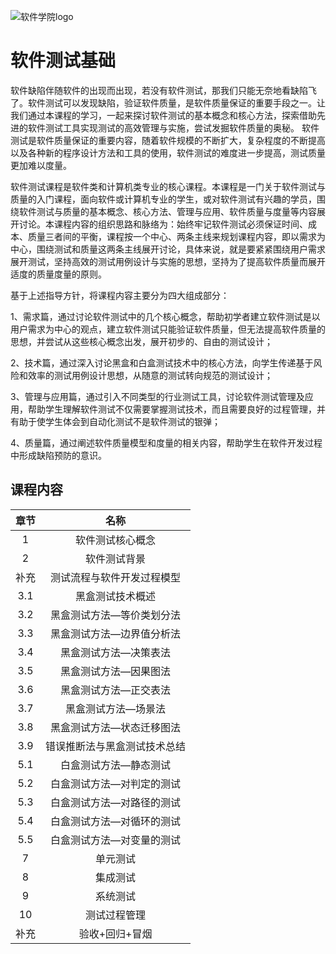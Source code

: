 ![软件学院logo](https://github.com/edu2act/course-computerIntroduction/blob/master/image/logo.png)

# 软件测试基础

软件缺陷伴随软件的出现而出现，若没有软件测试，那我们只能无奈地看缺陷飞了。软件测试可以发现缺陷，验证软件质量，是软件质量保证的重要手段之一。让我们通过本课程的学习，一起来探讨软件测试的基本概念和核心方法，探索借助先进的软件测试工具实现测试的高效管理与实施，尝试发掘软件质量的奥秘。
软件测试是软件质量保证的重要内容，随着软件规模的不断扩大，复杂程度的不断提高以及各种新的程序设计方法和工具的使用，软件测试的难度进一步提高，测试质量更加难以度量。

软件测试课程是软件类和计算机类专业的核心课程。本课程是一门关于软件测试与质量的入门课程，面向软件或计算机专业的学生，或对软件测试有兴趣的学员，围绕软件测试与质量的基本概念、核心方法、管理与应用、软件质量与度量等内容展开讨论。本课程内容的组织思路和脉络为：始终牢记软件测试必须保证时间、成本、质量三者间的平衡，课程按一个中心、两条主线来规划课程内容，即以需求为中心，围绕测试和质量这两条主线展开讨论，具体来说，就是要紧紧围绕用户需求展开测试，坚持高效的测试用例设计与实施的思想，坚持为了提高软件质量而展开适度的质量度量的原则。

基于上述指导方针，将课程内容主要分为四大组成部分：

1、需求篇，通过讨论软件测试中的几个核心概念，帮助初学者建立软件测试是以用户需求为中心的观点，建立软件测试只能验证软件质量，但无法提高软件质量的思想，并尝试从这些核心概念出发，展开初步的、自由的测试设计；

2、技术篇，通过深入讨论黑盒和白盒测试技术中的核心方法，向学生传递基于风险和效率的测试用例设计思想，从随意的测试转向规范的测试设计；

3、管理与应用篇，通过引入不同类型的行业测试工具，讨论软件测试管理及应用，帮助学生理解软件测试不仅需要掌握测试技术，而且需要良好的过程管理，并有助于使学生体会到自动化测试不是软件测试的银弹；

4、质量篇，通过阐述软件质量模型和度量的相关内容，帮助学生在软件开发过程中形成缺陷预防的意识。

## 课程内容
|章节|名称|
|:--:|:--:|
|1|软件测试核心概念|
|2|软件测试背景|
|补充|测试流程与软件开发过程模型|
|3.1|黑盒测试技术概述|
|3.2|黑盒测试方法—等价类划分法|
|3.3|黑盒测试方法—边界值分析法|
|3.4|黑盒测试方法—决策表法|
|3.5|黑盒测试方法—因果图法|
|3.6|黑盒测试方法—正交表法|
|3.7|黑盒测试方法—场景法|
|3.8|黑盒测试方法—状态迁移图法|
|3.9|错误推断法与黑盒测试技术总结|
|5.1|白盒测试方法—静态测试|
|5.2|白盒测试方法—对判定的测试|
|5.3|白盒测试方法—对路径的测试|
|5.4|白盒测试方法—对循环的测试|
|5.5|白盒测试方法—对变量的测试|
|7|单元测试|
|8|集成测试|
|9|系统测试|
|10|测试过程管理|
|补充|验收+回归+冒烟|